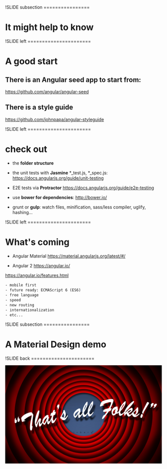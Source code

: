 !SLIDE subsection ================

# It might help to know

!SLIDE left ======================

# A good start

## There is an Angular seed app to start from:

https://github.com/angular/angular-seed

## There is a style guide

https://github.com/johnpapa/angular-styleguide

!SLIDE left ======================

# check out

- the **folder structure**

- the unit tests with **Jasmine** \*_test.js, \*_spec.js: https://docs.angularjs.org/guide/unit-testing

- E2E tests via **Protractor**
https://docs.angularjs.org/guide/e2e-testing

- use **bower for dependencies**: http://bower.io/

- grunt or **gulp**: watch files, minification, sass/less compiler, uglify, hashing...

!SLIDE left ======================
# What's coming

- Angular Material
https://material.angularjs.org/latest/#/

- Angular 2
https://angular.io/

https://angular.io/features.html

    - mobile first
    - future ready: ECMAScript 6 (ES6)
    - free language
    - speed
    - new routing
    - internationalization
    - etc...

!SLIDE subsection ================

# A Material Design demo

!SLIDE back ======================

![](thats_all_folks_wallpaper.jpg)
